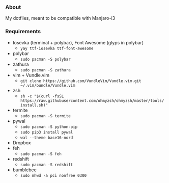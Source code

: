 ### About
My dotfiles, meant to be compatible with Manjaro-i3
### Requirements
- Iosevka (terminal + polybar), Font Awesome (glyps in polybar)
    - `yay ttf-iosevka ttf-font-awesome`
- polybar
    - `sudo pacman -S polybar`
- zathura
    - `sudo pacman -S zathura`
- vim + Vundle.vim
    - `git clone https://github.com/VundleVim/Vundle.vim.git ~/.vim/bundle/Vundle.vim`
- zsh
    - `sh -c "$(curl -fsSL https://raw.githubusercontent.com/ohmyzsh/ohmyzsh/master/tools/install.sh)"`
- termite
    - `sudo pacman -S termite`
- pywal
    - `sudo pacman -S python-pip`
    - `sudo pip3 install pywal`
    - `wal --theme base16-nord`
- Dropbox
- feh
    - `sudo pacman -S feh`
- redshift
    - `sudo pacman -S redshift`
- bumblebee
    - `sudo mhwd -a pci nonfree 0300`
